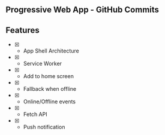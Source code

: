 ## Progressive Web App - GitHub Commits

## Features

- [x] - App Shell Architecture

- [x] - Service Worker

- [x] - Add to home screen

- [x] - Fallback when offline

- [x] - Online/Offline events

- [x] - Fetch API

- [x] - Push notification

